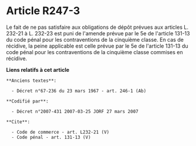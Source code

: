 # Article R247-3

Le fait de ne pas satisfaire aux obligations de dépôt prévues aux articles L. 232-21 à L. 232-23 est puni de l'amende prévue
par le 5e de l'article 131-13 du code pénal pour les contraventions de la cinquième classe. En cas de récidive, la peine
applicable est celle prévue par le 5e de l'article 131-13 du code pénal pour les contraventions de la cinquième classe
commises en récidive.

**Liens relatifs à cet article**

	**Anciens textes**:

	  - Décret n°67-236 du 23 mars 1967 - art. 246-1 (Ab)

	**Codifié par**:

	  - Décret n°2007-431 2007-03-25 JORF 27 mars 2007

	**Cite**:

	  - Code de commerce - art. L232-21 (V)
	  - Code pénal - art. 131-13 (V)

